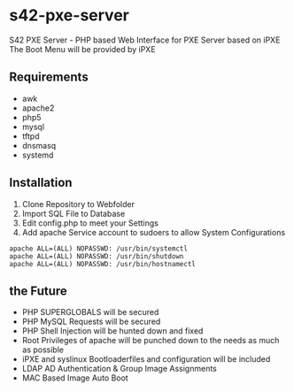 # s42-pxe-server
S42 PXE Server - PHP based Web Interface for PXE Server based on iPXE  
The Boot Menu will be provided by iPXE
## Requirements
* awk
* apache2
* php5
* mysql
* tftpd
* dnsmasq
* systemd
## Installation
1. Clone Repository to Webfolder
2. Import SQL File to Database
3. Edit config.php to meet your Settings
4. Add apache Service account to sudoers to allow System Configurations

```shell
apache ALL=(ALL) NOPASSWD: /usr/bin/systemctl 
apache ALL=(ALL) NOPASSWD: /usr/bin/shutdown
apache ALL=(ALL) NOPASSWD: /usr/bin/hostnamectl
```
## the Future
* PHP SUPERGLOBALS will be secured
* PHP MySQL Requests will be secured
* PHP Shell Injection will be hunted down and fixed
* Root Privileges of apache will be punched down to the needs as much as possible
* iPXE and syslinux Bootloaderfiles and configuration will be included
* LDAP AD Authentication & Group Image Assignments
* MAC Based Image Auto Boot
